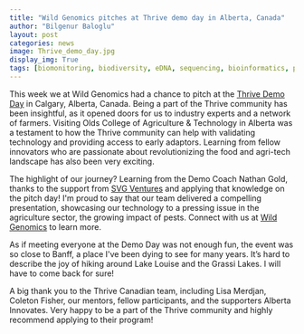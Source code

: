 ```yaml
---
title: "Wild Genomics pitches at Thrive demo day in Alberta, Canada"
author: "Bilgenur Baloglu"
layout: post
categories: news
image: Thrive_demo_day.jpg
display_img: True
tags: [biomonitoring, biodiversity, eDNA, sequencing, bioinformatics, pestdetection, WildGenomics]
---
```


This week we at Wild Genomics had a chance to pitch at the [Thrive Demo Day](https://www.linkedin.com/posts/thriveagrifood_academy-iii-demo-day-activity-7133899579707596802-s4So?utm_source=share&utm_medium=member_desktop) in Calgary, Alberta, Canada. Being a part of the Thrive community has been insightful, as it opened doors for us to industry experts and a network of farmers. Visiting Olds College of Agriculture & Technology in Alberta was a testament to how the Thrive community can help with validating technology and providing access to early adaptors. Learning from fellow innovators who are passionate about revolutionizing the food and agri-tech landscape has also been very exciting.

The highlight of our journey? Learning from the Demo Coach Nathan Gold, thanks to the support from [SVG Ventures](https://thriveagrifood.com/svg-ventures-thrive-launches-in-canada-and-establishes-their-innovation-and-investment-platform-with-headquarters-in-calgary-alberta/) and applying that knowledge on the pitch day! I'm proud to say that our team delivered a compelling presentation, showcasing our technology to a pressing issue in the agriculture sector, the growing impact of pests. Connect with us at [Wild Genomics](https://www.linkedin.com/company/wild-genomics/) to learn more.

As if meeting everyone at the Demo Day was not enough fun, the event was so close to Banff, a place I've been dying to see for many years. It’s hard to describe the joy of hiking around Lake Louise and the Grassi Lakes. I will have to come back for sure!

A big thank you to the Thrive Canadian team, including Lisa Merdjan, Coleton Fisher, our mentors, fellow participants, and the supporters Alberta Innovates. Very happy to be a part of the Thrive community and highly recommend applying to their program!
